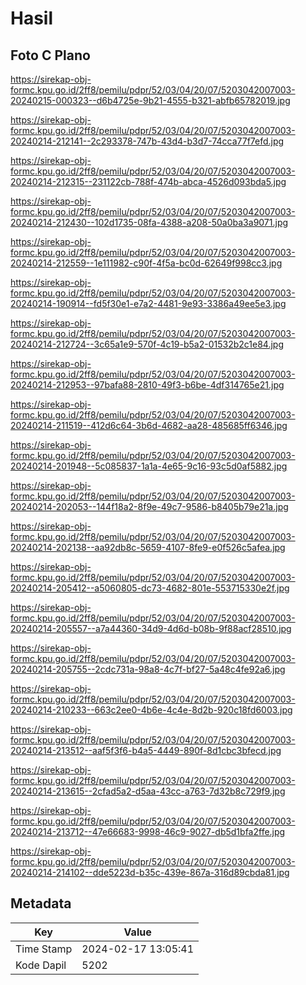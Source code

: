 # Hasil

## Foto C Plano

https://sirekap-obj-formc.kpu.go.id/2ff8/pemilu/pdpr/52/03/04/20/07/5203042007003-20240215-000323--d6b4725e-9b21-4555-b321-abfb65782019.jpg

https://sirekap-obj-formc.kpu.go.id/2ff8/pemilu/pdpr/52/03/04/20/07/5203042007003-20240214-212141--2c293378-747b-43d4-b3d7-74cca77f7efd.jpg

https://sirekap-obj-formc.kpu.go.id/2ff8/pemilu/pdpr/52/03/04/20/07/5203042007003-20240214-212315--231122cb-788f-474b-abca-4526d093bda5.jpg

https://sirekap-obj-formc.kpu.go.id/2ff8/pemilu/pdpr/52/03/04/20/07/5203042007003-20240214-212430--102d1735-08fa-4388-a208-50a0ba3a9071.jpg

https://sirekap-obj-formc.kpu.go.id/2ff8/pemilu/pdpr/52/03/04/20/07/5203042007003-20240214-212559--1e111982-c90f-4f5a-bc0d-62649f998cc3.jpg

https://sirekap-obj-formc.kpu.go.id/2ff8/pemilu/pdpr/52/03/04/20/07/5203042007003-20240214-190914--fd5f30e1-e7a2-4481-9e93-3386a49ee5e3.jpg

https://sirekap-obj-formc.kpu.go.id/2ff8/pemilu/pdpr/52/03/04/20/07/5203042007003-20240214-212724--3c65a1e9-570f-4c19-b5a2-01532b2c1e84.jpg

https://sirekap-obj-formc.kpu.go.id/2ff8/pemilu/pdpr/52/03/04/20/07/5203042007003-20240214-212953--97bafa88-2810-49f3-b6be-4df314765e21.jpg

https://sirekap-obj-formc.kpu.go.id/2ff8/pemilu/pdpr/52/03/04/20/07/5203042007003-20240214-211519--412d6c64-3b6d-4682-aa28-485685ff6346.jpg

https://sirekap-obj-formc.kpu.go.id/2ff8/pemilu/pdpr/52/03/04/20/07/5203042007003-20240214-201948--5c085837-1a1a-4e65-9c16-93c5d0af5882.jpg

https://sirekap-obj-formc.kpu.go.id/2ff8/pemilu/pdpr/52/03/04/20/07/5203042007003-20240214-202053--144f18a2-8f9e-49c7-9586-b8405b79e21a.jpg

https://sirekap-obj-formc.kpu.go.id/2ff8/pemilu/pdpr/52/03/04/20/07/5203042007003-20240214-202138--aa92db8c-5659-4107-8fe9-e0f526c5afea.jpg

https://sirekap-obj-formc.kpu.go.id/2ff8/pemilu/pdpr/52/03/04/20/07/5203042007003-20240214-205412--a5060805-dc73-4682-801e-553715330e2f.jpg

https://sirekap-obj-formc.kpu.go.id/2ff8/pemilu/pdpr/52/03/04/20/07/5203042007003-20240214-205557--a7a44360-34d9-4d6d-b08b-9f88acf28510.jpg

https://sirekap-obj-formc.kpu.go.id/2ff8/pemilu/pdpr/52/03/04/20/07/5203042007003-20240214-205755--2cdc731a-98a8-4c7f-bf27-5a48c4fe92a6.jpg

https://sirekap-obj-formc.kpu.go.id/2ff8/pemilu/pdpr/52/03/04/20/07/5203042007003-20240214-210233--663c2ee0-4b6e-4c4e-8d2b-920c18fd6003.jpg

https://sirekap-obj-formc.kpu.go.id/2ff8/pemilu/pdpr/52/03/04/20/07/5203042007003-20240214-213512--aaf5f3f6-b4a5-4449-890f-8d1cbc3bfecd.jpg

https://sirekap-obj-formc.kpu.go.id/2ff8/pemilu/pdpr/52/03/04/20/07/5203042007003-20240214-213615--2cfad5a2-d5aa-43cc-a763-7d32b8c729f9.jpg

https://sirekap-obj-formc.kpu.go.id/2ff8/pemilu/pdpr/52/03/04/20/07/5203042007003-20240214-213712--47e66683-9998-46c9-9027-db5d1bfa2ffe.jpg

https://sirekap-obj-formc.kpu.go.id/2ff8/pemilu/pdpr/52/03/04/20/07/5203042007003-20240214-214102--dde5223d-b35c-439e-867a-316d89cbda81.jpg


## Metadata

| Key        | Value               |
| ---------- | ------------------- |
| Time Stamp | 2024-02-17 13:05:41 |
| Kode Dapil | 5202                |



